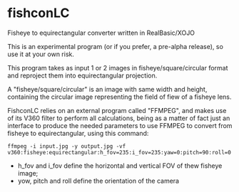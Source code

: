 # fishconLC
Fisheye to equirectangular converter written in RealBasic/XOJO

This is an experimental program (or if you prefer, a pre-alpha release), so use it at your own risk.

This program takes as input 1 or 2 images in fisheye/square/circular format and reproject them into equirectangular projection.

A "fisheye/square/circular" is an image with same width and height, containing the circular image representing the field of fiew of a fisheye lens.

FishconLC  relies on an external program called "FFMPEG", and makes use of its V360 filter to perform all calculations, being as a matter of fact just an interface to produce the needed parameters to use FFMPEG to convert from fisheye to equirectangular, using this command:

    ffmpeg -i input.jpg -y output.jpg -vf v360:fisheye:equirectangular:h_fov=235:i_fov=235:yaw=0:pitch=90:roll=0

 - h_fov and i_fov define the horizontal and vertical FOV of thew fisheye image;
 - yow, pitch and roll define the orientation of the camera



